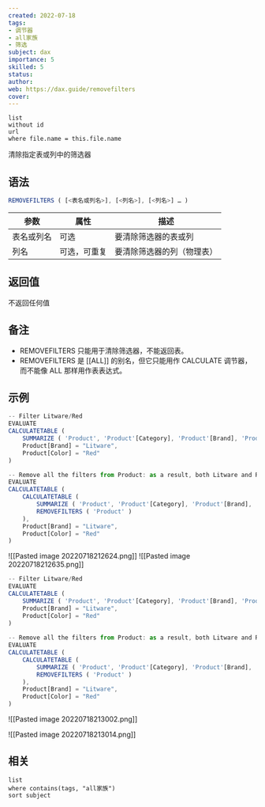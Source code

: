 ```yaml
---
created: 2022-07-18
tags: 
- 调节器 
- all家族
- 筛选
subject: dax
importance: 5
skilled: 5
status:
author:
web: https://dax.guide/removefilters
cover: 
---
```


```dataview
list 
without id
url
where file.name = this.file.name
```
清除指定表或列中的筛选器

## 语法

```js
REMOVEFILTERS ( [<表名或列名>], [<列名>], [<列名>] … )
```

|参数|属性|描述|
|-|-|-|
|表名或列名|可选|要清除筛选器的表或列|
|列名|可选，可重复|要清除筛选器的列（物理表）|

## 返回值

不返回任何值

## 备注

-   REMOVEFILTERS 只能用于清除筛选器，不能返回表。
-   REMOVEFILTERS 是 [[ALL]] 的别名，但它只能用作 CALCULATE 调节器，而不能像 ALL 那样用作表表达式。

## 示例

```js
-- Filter Litware/Red
EVALUATE
CALCULATETABLE (
    SUMMARIZE ( 'Product', 'Product'[Category], 'Product'[Brand], 'Product'[Color] ),
    Product[Brand] = "Litware",
    Product[Color] = "Red"
)

-- Remove all the filters from Product: as a result, both Litware and Red filters are removed
EVALUATE
CALCULATETABLE (
    CALCULATETABLE (
        SUMMARIZE ( 'Product', 'Product'[Category], 'Product'[Brand], 'Product'[Color] ),
        REMOVEFILTERS ( 'Product' )
    ),
    Product[Brand] = "Litware",
    Product[Color] = "Red"
)
```

![[Pasted image 20220718212624.png]]
![[Pasted image 20220718212635.png]]

```js
-- Filter Litware/Red
EVALUATE
CALCULATETABLE (
    SUMMARIZE ( 'Product', 'Product'[Category], 'Product'[Brand], 'Product'[Color] ),
    Product[Brand] = "Litware",
    Product[Color] = "Red"
)
 
-- Remove all the filters from Product: as a result, both Litware and Red filters are removed
EVALUATE
CALCULATETABLE (
    CALCULATETABLE (
        SUMMARIZE ( 'Product', 'Product'[Category], 'Product'[Brand], 'Product'[Color] ),
        REMOVEFILTERS ( 'Product' )
    ),
    Product[Brand] = "Litware",
    Product[Color] = "Red"
)
```
![[Pasted image 20220718213002.png]]

![[Pasted image 20220718213014.png]]
## 相关
```dataview
list 
where contains(tags, "all家族")
sort subject
```
